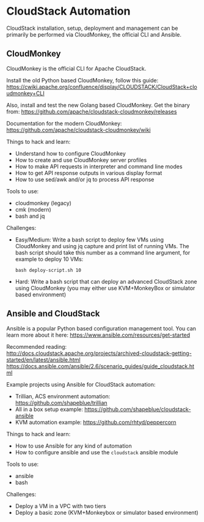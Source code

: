 # CloudStack Automation

CloudStack installation, setup, deployment and management can be primarily be
performed via CloudMonkey, the official CLI and Ansible.

## CloudMonkey

CloudMonkey is the official CLI for Apache CloudStack.

Install the old Python based CloudMonkey, follow this guide:
https://cwiki.apache.org/confluence/display/CLOUDSTACK/CloudStack+cloudmonkey+CLI

Also, install and test the new Golang based CloudMonkey. Get the binary from:
https://github.com/apache/cloudstack-cloudmonkey/releases

Documentation for the modern CloudMonkey:
https://github.com/apache/cloudstack-cloudmonkey/wiki

Things to hack and learn:
- Understand how to configure CloudMonkey
- How to create and use CloudMonkey server profiles
- How to make API requests in interpreter and command line modes
- How to get API response outputs in various display format
- How to use sed/awk and/or jq to process API response

Tools to use:
- cloudmonkey (legacy)
- cmk (modern)
- bash and jq

Challenges:
- Easy/Medium: Write a bash script to deploy few VMs using CloudMonkey and using
  jq capture and print list of running VMs. The bash script should take this
  number as a command line argument, for example to deploy 10 VMs:

      bash deploy-script.sh 10

- Hard: Write a bash script that can deploy an advanced CloudStack zone using
  CloudMonkey (you may either use KVM+MonkeyBox or simulator based environment)

## Ansible and CloudStack

Ansible is a popular Python based configuration management tool. You can learn
more about it here: https://www.ansible.com/resources/get-started

Recommended reading:
http://docs.cloudstack.apache.org/projects/archived-cloudstack-getting-started/en/latest/ansible.html
https://docs.ansible.com/ansible/2.6/scenario_guides/guide_cloudstack.html

Example projects using Ansible for CloudStack automation:
- Trillian, ACS environment automation: https://github.com/shapeblue/trillian
- All in a box setup example: https://github.com/shapeblue/cloudstack-ansible
- KVM automation example: https://github.com/rhtyd/peppercorn

Things to hack and learn:
- How to use Ansible for any kind of automation
- How to configure ansible and use the `cloudstack` ansible module

Tools to use:
- ansible
- bash

Challenges:
- Deploy a VM in a VPC with two tiers
- Deploy a basic zone (KVM+Monkeybox or simulator based environment)
